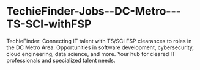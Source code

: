 # TechieFinder-Jobs--DC-Metro---TS-SCI-withFSP
TechieFinder: Connecting IT talent with TS/SCI FSP clearances to roles in the DC Metro Area. Opportunities in software development, cybersecurity, cloud engineering, data science, and more. Your hub for cleared IT professionals and specialized talent needs.
